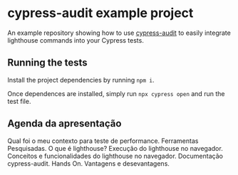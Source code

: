 # cypress-audit example project

An example repository showing how to use [cypress-audit](https://github.com/mfrachet/cypress-audit/) to easily integrate lighthouse commands into your Cypress tests.

## Running the tests

Install the project dependencies by running `npm i`.

Once dependences are installed, simply run `npx cypress open` and run the test file.

## Agenda da apresentação
Qual foi o meu contexto para teste de performance.
Ferramentas Pesquisadas.
O que é lighthouse?
Execução do lighthouse no navegador.
Conceitos e funcionalidades do lighthouse no navegador.
Documentação cypress-audit.
Hands On.
Vantagens e desevantagens.


